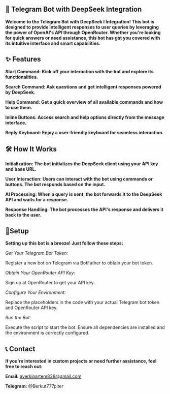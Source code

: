 ## 🤖 Telegram Bot with DeepSeek Integration
**Welcome to the Telegram Bot with DeepSeek I Integration! This bot is designed to provide intelligent responses to user queries by leveraging the power of OpenAI's API through OpenRouter. Whether you're looking for quick answers or need assistance, this bot has got you covered with its intuitive interface and smart capabilities.**

## ✨ Features
**Start Command: Kick off your interaction with the bot and explore its functionalities.**

**Search Command: Ask questions and get intelligent responses powered by DeepSeek.**

**Help Command: Get a quick overview of all available commands and how to use them.**

**Inline Buttons: Access search and help options directly from the message interface.**

**Reply Keyboard: Enjoy a user-friendly keyboard for seamless interaction.**

## 🛠 How It Works
**Initialization: The bot initializes the DeepSeek client using your API key and base URL.**

**User Interaction: Users can interact with the bot using commands or buttons. The bot responds based on the input.**

**AI Processing: When a query is sent, the bot forwards it to the DeepSeek API and waits for a response.**

**Response Handling: The bot processes the API's response and delivers it back to the user.**

 ## 🚀Setup
**Setting up this bot is a breeze! Just follow these steps:**

*Get Your Telegram Bot Token:*

Register a new bot on Telegram via BotFather to obtain your bot token.

*Obtain Your OpenRouter API Key:*

Sign up at OpenRouter to get your API key.

*Configure Your Environment:*

Replace the placeholders in the code with your actual Telegram bot token and OpenRouter API key.

*Run the Bot:*

Execute the script to start the bot. Ensure all dependencies are installed and the environment is correctly configured.

## 📞 Contact
**If you're interested in custom projects or need further assistance, feel free to reach out:**

**Email:** averkinartem838@gmail.com

**Telegram:** @Berkut777piter
